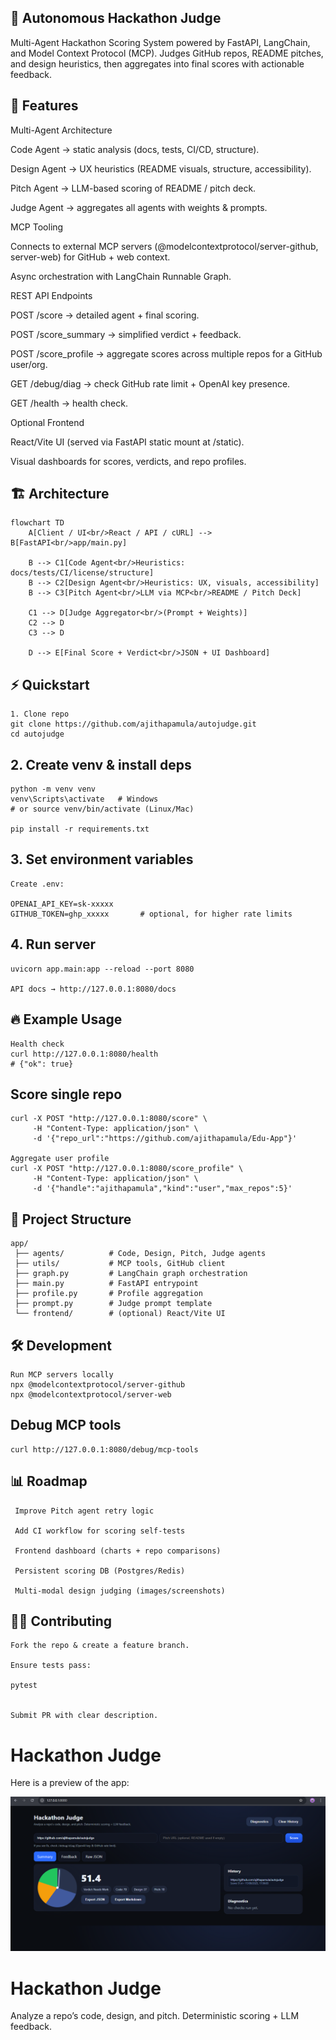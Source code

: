 ## 🚀 Autonomous Hackathon Judge

Multi-Agent Hackathon Scoring System powered by FastAPI, LangChain, and Model Context Protocol (MCP).
Judges GitHub repos, README pitches, and design heuristics, then aggregates into final scores with actionable feedback.

## 📌 Features

Multi-Agent Architecture

Code Agent → static analysis (docs, tests, CI/CD, structure).

Design Agent → UX heuristics (README visuals, structure, accessibility).

Pitch Agent → LLM-based scoring of README / pitch deck.

Judge Agent → aggregates all agents with weights & prompts.

MCP Tooling

Connects to external MCP servers (@modelcontextprotocol/server-github, server-web) for GitHub + web context.

Async orchestration with LangChain Runnable Graph.

REST API Endpoints

POST /score → detailed agent + final scoring.

POST /score_summary → simplified verdict + feedback.

POST /score_profile → aggregate scores across multiple repos for a GitHub user/org.

GET /debug/diag → check GitHub rate limit + OpenAI key presence.

GET /health → health check.

Optional Frontend

React/Vite UI (served via FastAPI static mount at /static).

Visual dashboards for scores, verdicts, and repo profiles.

## 🏗 Architecture

```mermaid
flowchart TD
    A[Client / UI<br/>React / API / cURL] --> B[FastAPI<br/>app/main.py]

    B --> C1[Code Agent<br/>Heuristics: docs/tests/CI/license/structure]
    B --> C2[Design Agent<br/>Heuristics: UX, visuals, accessibility]
    B --> C3[Pitch Agent<br/>LLM via MCP<br/>README / Pitch Deck]

    C1 --> D[Judge Aggregator<br/>(Prompt + Weights)]
    C2 --> D
    C3 --> D

    D --> E[Final Score + Verdict<br/>JSON + UI Dashboard]

```

## ⚡️ Quickstart
```
1. Clone repo
git clone https://github.com/ajithapamula/autojudge.git
cd autojudge
```
## 2. Create venv & install deps
```
python -m venv venv
venv\Scripts\activate   # Windows
# or source venv/bin/activate (Linux/Mac)

pip install -r requirements.txt
```
## 3. Set environment variables
```
Create .env:

OPENAI_API_KEY=sk-xxxxx
GITHUB_TOKEN=ghp_xxxxx       # optional, for higher rate limits
```
## 4. Run server
```
uvicorn app.main:app --reload --port 8080

API docs → http://127.0.0.1:8080/docs
```
## 🔥 Example Usage
```
Health check
curl http://127.0.0.1:8080/health
# {"ok": true}
```
## Score single repo
```
curl -X POST "http://127.0.0.1:8080/score" \
     -H "Content-Type: application/json" \
     -d '{"repo_url":"https://github.com/ajithapamula/Edu-App"}'

Aggregate user profile
curl -X POST "http://127.0.0.1:8080/score_profile" \
     -H "Content-Type: application/json" \
     -d '{"handle":"ajithapamula","kind":"user","max_repos":5}'
```
## 🧩 Project Structure
```
app/
 ├── agents/          # Code, Design, Pitch, Judge agents
 ├── utils/           # MCP tools, GitHub client
 ├── graph.py         # LangChain graph orchestration
 ├── main.py          # FastAPI entrypoint
 ├── profile.py       # Profile aggregation
 ├── prompt.py        # Judge prompt template
 └── frontend/        # (optional) React/Vite UI
```

## 🛠 Development
```
Run MCP servers locally
npx @modelcontextprotocol/server-github
npx @modelcontextprotocol/server-web
```
## Debug MCP tools
```
curl http://127.0.0.1:8080/debug/mcp-tools
```
## 📊 Roadmap
```
 Improve Pitch agent retry logic

 Add CI workflow for scoring self-tests

 Frontend dashboard (charts + repo comparisons)

 Persistent scoring DB (Postgres/Redis)

 Multi-modal design judging (images/screenshots)
```
 
 ## 🧑‍💻 Contributing
```
Fork the repo & create a feature branch.

Ensure tests pass:

pytest


Submit PR with clear description.
```
# Hackathon Judge

Here is a preview of the app:

![App Screenshot](assets/screenshot.png)

# Hackathon Judge
Analyze a repo’s code, design, and pitch. Deterministic scoring + LLM feedback.